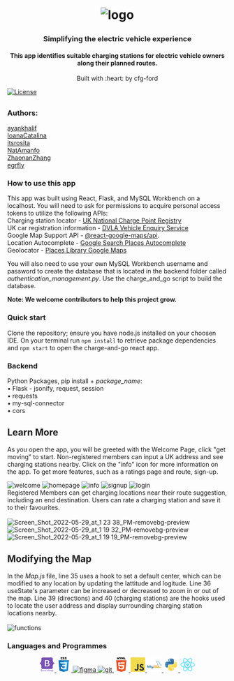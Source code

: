 # <p align="center"><img width="277" alt="logo" src="https://user-images.githubusercontent.com/102037222/170836531-c7a6e416-c6b4-46c9-a044-1e58db6ca287.png"></p>


<h3 align="center">Simplifying the electric vehicle experience</h3>

<h4 align="center">This app identifies suitable charging stations for electric vehicle owners along their planned routes.</h4>

<p align="center">Built with :heart: by cfg-ford</p>

[![License](https://img.shields.io/badge/License-MIT-blue)](#license)

## 

  

### Authors:


[ayankhalif](https://github.com/ayankhalif)<br>
[IoanaCatalina](https://github.com/IoanaCatalina)<br>
[itsrosita](https://github.com/itsrosita)<br>
[NatAmanfo](https://github.com/NatAmanfo)<br>
[ZhaonanZhang](https://github.com/ZhaonanZhang)<br>
[egrfly](https://github.com/orgs/cfg-charge-and-go/people/egrfly)<br>


### How to use this app

This app was built using React, Flask, and MySQL Workbench on a localhost. 
You will need to ask for permissions to acquire personal access tokens to utilize the following APIs:<br> 
Charging station locator - [UK National Charge Point Registry](https://chargepoints.dft.gov.uk/api/help)<br> 
UK car registration information - [DVLA Vehicle Enquiry Service](https://developer-portal.driver-vehicle-licensing.api.gov.uk/availableapis.html#current-available-apis)<br>
Google Map Support API - [@react-google-maps/api](https://react-google-maps-api-docs.netlify.app/).<br>
Location Autocomplete - [Google Search Places Autocomplete](https://github.com/wellyshen/use-places-autocomplete)<br>
Geolocator - [Places Library Google Maps](https://developers.google.com/maps/documentation/javascript/places)<br>


You will also need to use your own MySQL Workbench username and password to create the database that is located in the backend folder called *authentication_management.py*. Use the charge_and_go script to build the database. 

**Note: We welcome contributors to help this project grow.** 

### Quick start

Clone the repository; ensure you have node.js installed on your choosen IDE. On your terminal run `npm install` to retrieve package dependencies and `npm start` to open the charge-and-go react app.

### Backend
Python Packages, pip install + *package_name*:<br>
• Flask - jsonify, request, session<br>
• requests<br>
• my-sql-connector<br>
• cors<br>

## Learn More

As you open the app, you will be greeted with the Welcome Page, click "get moving" to start. Non-registered members can input a UK address and see charging stations nearby. Click on the "info" icon for more information on the app. To get more features, such as a ratings page and route, sign-up.

<img width="160" alt="welcome" src="https://user-images.githubusercontent.com/102037222/170840808-2d10008a-d7d8-4d7b-bc2a-71da7a626049.png"> <img width="160" alt="homepage" src="https://user-images.githubusercontent.com/102037222/170840944-cc086d90-9009-4bbc-85bd-1b2c1db15ce0.png">  <img height="310" width="150" alt="info" src="https://user-images.githubusercontent.com/102037222/170889635-280f48c3-c902-4e9e-9e42-a0a9e94833ae.png">  <img wheight="310" width="150" alt="signup" src="https://user-images.githubusercontent.com/102037222/170889636-b0209873-2bdc-448c-b8ce-a1d5ee6c40b0.png">  <img height="310" width="150" alt="login" src="https://user-images.githubusercontent.com/102037222/170889640-7d841281-c4ea-4be6-8ec1-32db0363b020.png">
<br>
Registered Members can get charging locations near their route suggestion, including an end destination. Users can rate a charging station and save it to their favourites.<br><br>
<img height="310" width="150" alt="Screen_Shot_2022-05-29_at_1 23 38_PM-removebg-preview" src="https://user-images.githubusercontent.com/102037222/170890080-9e741ed4-3647-46b3-949e-13d0cdd82ec8.png">
<img height="310" width="150" alt="Screen_Shot_2022-05-29_at_1 19 32_PM-removebg-preview" src="https://user-images.githubusercontent.com/102037222/170890083-0cf4eeaf-498d-4245-9d02-f31c1c744cdf.png">
<img height="310" width="150" alt="Screen_Shot_2022-05-29_at_1 19 19_PM-removebg-preview" src="https://user-images.githubusercontent.com/102037222/170890085-6d928c63-15cd-4bee-a87b-f6dbb4950ba8.png">

## Modifying the Map
In the *Map.js* file, line 35 uses a hook to set a default center, which can be modified to any location by updating the lattitude and logitude. Line 36 useState's parameter can be increased or decreased to zoom in or out of the map. Line 39 (directions) and 40 (charging stations) are the hooks used to locate the user address and display surrounding charging station locations nearby.<br>  
<img width="645" alt="functions" src="https://user-images.githubusercontent.com/102037222/170887839-dbf5729c-76db-4acd-b9ca-cc24d2869936.png">


### Languages and Programmes
<p align="center"><a href="https://getbootstrap.com" target="_blank"> <img src="https://raw.githubusercontent.com/devicons/devicon/master/icons/bootstrap/bootstrap-plain-wordmark.svg" alt="bootstrap" width="34" height="34"/> </a> 
<a href="https://www.w3schools.com/css/" target="_blank"> <img src="https://raw.githubusercontent.com/devicons/devicon/master/icons/css3/css3-original-wordmark.svg" alt="css3" width="34" height="34"/> </a> <a href="https://www.figma.com/" target="_blank"> <img src="https://www.vectorlogo.zone/logos/figma/figma-icon.svg" alt="figma" width="34" height="34"/> </a> <a href="https://git-scm.com/" target="_blank"> <img src="https://www.vectorlogo.zone/logos/git-scm/git-scm-icon.svg" alt="git" width="34" height="34"/> </a> <a href="https://heroku.com" target="_blank"> </a> <a href="https://www.w3.org/html/" target="_blank"> <img src="https://raw.githubusercontent.com/devicons/devicon/master/icons/html5/html5-original-wordmark.svg" alt="html5" width="34" height="34"/> </a> <a href="https://developer.mozilla.org/en-US/docs/Web/JavaScript" target="_blank"> <img src="https://raw.githubusercontent.com/devicons/devicon/master/icons/javascript/javascript-original.svg" alt="javascript" width="34" height="34"/> </a> <a href="https://www.mysql.com/" target="_blank"> <img src="https://raw.githubusercontent.com/devicons/devicon/master/icons/mysql/mysql-original-wordmark.svg" alt="mysql" width="34" height="34"/> </a><a href="https://www.python.org" target="_blank"> <img src="https://raw.githubusercontent.com/devicons/devicon/master/icons/python/python-original.svg" alt="python" width="34" height="34"/> </a> <a href="https://reactjs.org" target="_blank"><img src="https://raw.githubusercontent.com/devicons/devicon/master/icons/react/react-original.svg" alt="react" width="34" height="34"/></a>

  </p>

